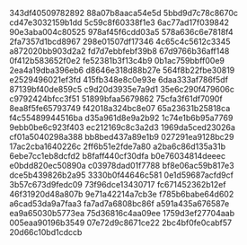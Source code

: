 343df40509782892
88a07b8aaca54e5d
5bbd9d7c78c8670c
cd47e3032159b1dd
5c59c8f60338f1e3
6ac77ad17f039842
90e3aba004c80525
978af45f6cdd03a5
578a636c6e7818f4
2fa7357d1bcd8967
298e01507df17346
4c65c4c5612c3345
a872020bb903d2a2
fd7d7ebbfebf39b8
67d9766b36aff148
0f412b583652f0e2
fe52381b3f13c4b9
0b1ac759bbff00e9
2ea4a19dba396eb6
d8646e318d88b27e
564f8b22fbe30819
e2529496021ef3fd
415fb348e8c0e93e
6daa333af786f5df
87139bf40de859c5
c9d20d3935e7a9d1
35e6c290f479606c
c9792424bfcc3f51
51899bfaa5679862
75cfa3f61df7090f
8ea8f5fe65793749
f42018a324bc8e07
65a23631b25818ca
f4c55489944516ba
d35a961d8e9a2b92
1c74e1b6b95a7769
9ebb0be6c923f403
ec212169c8c3a2d3
1969da5ced23026a
cf01a5040298a388
bb8bed437a89e1b9
027291ea9128bc29
17ac2cba1640226c
2ff6b51e2fde7a80
a2ba6c86d135a31b
6ebe7cc1eb8dcfd2
b8faff440cf30dfa
b0e76034814deeec
e0bdd820ec50890a
c03978dad01f7788
bf8e06ac59b817e3
dce5b439826b2a95
3330b0f44646c581
0e1d59687acfd9cf
3b57c673d9fedc09
73f96dce13430717
fc671452362b12ef
46f31920d48a807b
9e71a42214a7cb3e
f785b6babe64d602
a6cad53da9a7faa3
fa7ad7a6808bc86f
a591a435a676587e
ea9a65030b5773ea
75d36816c4aa09ee
1759d3ef27704aab
005eaa90196b3549
07e72d9c8671ce22
2bc4bf0fe0cabf57
20d66c10bd1cdccb
